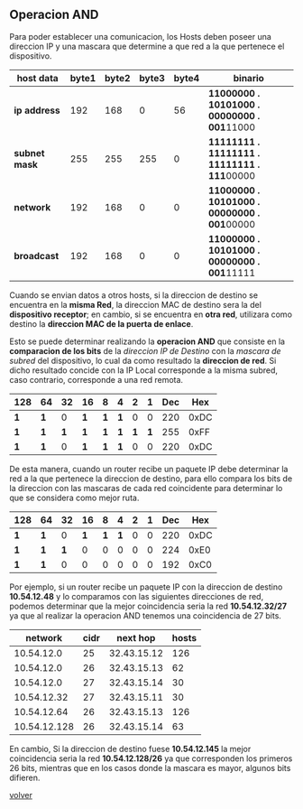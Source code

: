 ## Operacion AND

Para poder establecer una comunicacion, los Hosts deben poseer una direccion IP y una mascara que determine a que red a la que pertenece el dispositivo.

|host data|byte1|byte2|byte3|byte4|binario |
|----|-----|-----|-----|-----|-|
|__ip address__|192|168|0|56|**11000000 . 10101000 . 00000000 . 001**11000 |
|__subnet mask__|255|255|255|0|**11111111 . 11111111 . 11111111 . 111**00000 |
|__network__|192|168|0|0|**11000000 . 10101000 . 00000000 . 001**00000 |
|__broadcast__|192|168|0|0|**11000000 . 10101000 . 00000000 . 001**11111 |

Cuando se envian datos a otros hosts, si la direccion de destino se encuentra en la __misma Red__, la direccion MAC de destino sera la del __dispositivo receptor__; en cambio, si se encuentra en __otra red__, utilizara como destino la __direccion MAC de la puerta de enlace__.

Esto se puede determinar realizando la __operacion AND__ que consiste en la __comparacion de los bits__ de la _direccion IP de Destino_ con la _mascara de subred_ del dispositivo, lo cual da como resultado la __direccion de red__. Si dicho resultado concide con la IP Local corresponde a la misma subred, caso contrario, corresponde a una red remota.

|128|64|32|16|8|4|2|1|Dec| Hex|
|---|--|--|--|-|-|-|-|---|----|
| __1__ | __1__| 0| __1__|__1__|__1__|0|0|220|0xDC|
| __1__ | __1__| __1__| __1__|__1__|__1__|__1__|__1__|255|0xFF|
| __1__ | __1__| 0| __1__|__1__|__1__|0|0|220|0xDC|

De esta manera, cuando un router recibe un paquete IP debe determinar la red a la que pertenece la direccion de destino, para ello compara los bits de la direccion con las mascaras de cada red coincidente para determinar lo que se considera como mejor ruta.

|128|64|32|16|8|4|2|1|Dec| Hex|
|---|--|--|--|-|-|-|-|---|----|
| __1__ | __1__| 0| __1__|__1__|__1__|0|0|220|0xDC|
| __1__ | __1__| __1__| 0|0|0|0|0|224|0xE0|
| __1__ | __1__| 0| 0|0|0|0|0|192|0xC0|

Por ejemplo, si un router recibe un paquete IP con la direccion de destino __10.54.12.48__ y lo comparamos con las siguientes direcciones de red, podemos determinar que la mejor coincidencia seria la red __10.54.12.32/27__ ya que al realizar la operacion AND tenemos una coincidencia de 27 bits.

| network | cidr | next hop | hosts |
|---------|------|----------|-------|
| 10.54.12.0 | 25 | 32.43.15.12 | 126 |
| 10.54.12.0 | 26 | 32.43.15.13 | 62 |
| 10.54.12.0 | 27 | 32.43.15.14 | 30 |
| 10.54.12.32 | 27 | 32.43.15.11 | 30 |
| 10.54.12.64 | 26 | 32.43.15.13 | 126 |
| 10.54.12.128 | 26 | 32.43.15.14 | 63 |

En cambio, Si la direccion de destino fuese __10.54.12.145__
la mejor coincidencia seria la red __10.54.12.128/26__ ya que corresponden los primeros 26 bits, mientras que en los casos donde la mascara es mayor, algunos bits difieren.

[volver](../readme.md)